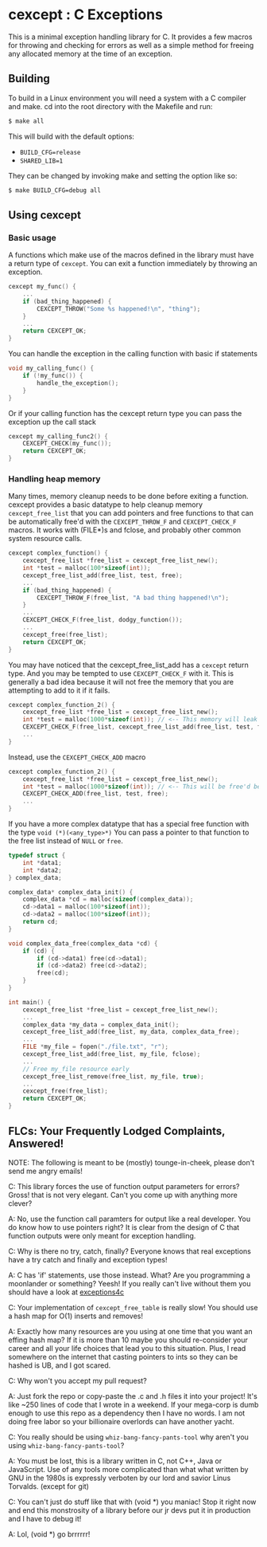 # cexcept : C Exceptions

This is a minimal exception handling library for C. It provides a few macros for throwing and checking for errors as well as a simple method for freeing any allocated memory at the time of an exception.

## Building

To build in a Linux environment you will need a system with a C compiler and make. cd into the root directory with the Makefile and run:

```sh
$ make all
```

This will build with the default options:

* `BUILD_CFG=release` 
* `SHARED_LIB=1`

They can be changed by invoking make and setting the option like so:

```sh
$ make BUILD_CFG=debug all
```

## Using cexcept

### Basic usage

A functions which make use of the macros defined in the library must have a return type of `cexcept`. You can exit a function immediately by throwing an exception.

```c
cexcept my_func() {
    ...
    if (bad_thing_happened) {
        CEXCEPT_THROW("Some %s happened!\n", "thing");
    }
    ...
    return CEXCEPT_OK;
}
```

You can handle the exception in the calling function with basic if statements

```c
void my_calling_func() {
    if (!my_func()) {
        handle_the_exception();
    }
}
```

Or if your calling function has the cexcept return type you can pass the exception up the call stack

```c
cexcept my_calling_func2() {
    CEXCEPT_CHECK(my_func());
    return CEXCEPT_OK;
}
```

### Handling heap memory

Many times, memory cleanup needs to be done before exiting a function. cexcept provides a basic datatype to help cleanup memory `cexcept_free_list` that you can add pointers and free functions to that can be automatically free'd with the `CEXCEPT_THROW_F` and `CEXCEPT_CHECK_F` macros. It works with (FILE*)s and fclose, and probably other common system resource calls.

```c
cexcept complex_function() {
    cexcept_free_list *free_list = cexcept_free_list_new();
    int *test = malloc(100*sizeof(int));
    cexcept_free_list_add(free_list, test, free);
    ...
    if (bad_thing_happened) {
        CEXCEPT_THROW_F(free_list, "A bad thing happened!\n");
    }
    ...
    CEXCEPT_CHECK_F(free_list, dodgy_function());
    ...
    cexcept_free(free_list);
    return CEXCEPT_OK;
}
```

You may have noticed that the cexcept_free_list_add has a `cexcept` return type. And you may be tempted to use `CEXCEPT_CHECK_F` with it. This is generally a bad idea because it will not free the memory that you are attempting to add to it if it fails.

```c
cexcept complex_function_2() {
    cexcept_free_list *free_list = cexcept_free_list_new();
    int *test = malloc(1000*sizeof(int)); // <-- This memory will leak if the add fails
    CEXCEPT_CHECK_F(free_list, cexcept_free_list_add(free_list, test, free));
    ...
}
```

Instead, use the `CEXCEPT_CHECK_ADD` macro

```c
cexcept complex_function_2() {
    cexcept_free_list *free_list = cexcept_free_list_new();
    int *test = malloc(1000*sizeof(int)); // <-- This will be free'd before return if the add fails
    CEXCEPT_CHECK_ADD(free_list, test, free);
    ...
}
```

If you have a more complex datatype that has a special free function with the 
type `void (*)(<any_type>*)` You can pass a pointer to that function to the 
free list instead of `NULL` or `free`.

```c
typedef struct {
    int *data1;
    int *data2;
} complex_data;

complex_data* complex_data_init() {
    complex_data *cd = malloc(sizeof(complex_data));
    cd->data1 = malloc(100*sizeof(int));
    cd->data2 = malloc(100*sizeof(int));
    return cd;
}

void complex_data_free(complex_data *cd) {
    if (cd) {
        if (cd->data1) free(cd->data1);
        if (cd->data2) free(cd->data2);
        free(cd);
    }
}

int main() {
    cexcept_free_list *free_list = cexcept_free_list_new();
    ...
    complex_data *my_data = complex_data_init();
    cexcept_free_list_add(free_list, my_data, complex_data_free);
    ...
    FILE *my_file = fopen("./file.txt", "r");
    cexcept_free_list_add(free_list, my_file, fclose);
    ...
    // Free my_file resource early
    cexcept_free_list_remove(free_list, my_file, true);
    ...
    cexcept_free(free_list);
    return CEXCEPT_OK;
}
```

## FLCs: Your Frequently Lodged Complaints, Answered!

NOTE: The following is meant to be (mostly) tounge-in-cheek, please don't send me angry emails!

C: This library forces the use of function output parameters for errors? Gross! that is not very elegant. Can't you come up with anything more clever?

A: No, use the function call paramters for output like a real developer. You do know how to use pointers right? It is clear from the design of C that function outputs were only meant for exception handling.

C: Why is there no try, catch, finally? Everyone knows that real exceptions have a try catch and finally and exception types!

A: C has 'if' statements, use those instead. What? Are you programming a moonlander or something? Yeesh! If you really can't live without them you should have a look at [exceptions4c](https://github.com/guillermocalvo/exceptions4c)

C: Your implementation of `cexcept_free_table` is really slow! You should use a  hash map for O(1) inserts and removes!

A: Exactly how many resources are you using at one time that you want an effing hash map? If it is more than 10 maybe you should re-consider your career and all your life choices that lead you to this situation. Plus, I read somewhere on the internet that casting pointers to ints so they can be hashed is UB, and I got scared.

C: Why won't you accept my pull request?

A: Just fork the repo or copy-paste the .c and .h files it into your project! It's like ~250 lines of code that I wrote in a weekend. If your mega-corp is dumb enough to use this repo as a dependency then I have no words. I am not doing free labor so your billionaire overlords can have another yacht.

C: You really should be using `whiz-bang-fancy-pants-tool` why aren't you using `whiz-bang-fancy-pants-tool`?

A: You must be lost, this is a library written in C, not C++, Java or JavaScript. Use of any tools more complicated than what what written by GNU in the 1980s is expressly verboten by our lord and savior Linus Torvalds. (except for git)

C: You can't just do stuff like that with (void *) you maniac! Stop it right now and end this monstrosity of a library before our jr devs put it in production and I have to debug it!

A: Lol, (void *) go brrrrrr!
